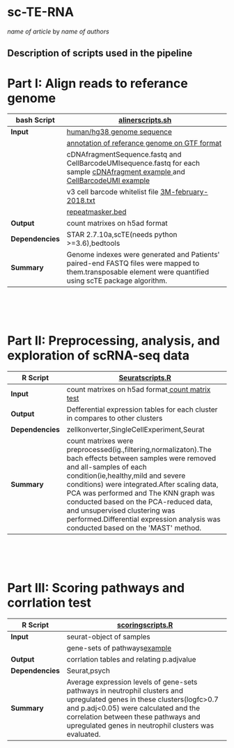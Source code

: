 # sc-TE-RNA
*name of article*
by *name of authors*




## Description of scripts used in the pipeline
# Part I: Align reads to referance genome
|**bash Script**|[alinerscripts.sh](https://github.com/am) |
| ------------- |--------------|
| **Input**|  [human/hg38 genome sequence](https://hgdownload.soe.ucsc.edu/goldenPath/hg38/bigZips/hg38.fa.gz)  |  
| |  [annotation of referance genome on GTF format](https://hgdownload.soe.ucsc.edu/goldenPath/hg38/bigZips/genes/hg38.knownGene.gtf.gz) |
| | cDNAfragmentSequence.fastq and CellBarcodeUMIsequence.fastq for each sample [cDNAfragment example ](http://ftp.sra.ebi.ac.uk/vol1/fastq/SRR125/054/SRR12570154/SRR12570154_2.fastq.gz)and [ CellBarcodeUMI example](http://ftp.sra.ebi.ac.uk/vol1/fastq/SRR125/054/SRR12570154/SRR12570154_1.fastq.gz)|
| |v3 cell barcode whitelist file [3M-february-2018.txt](https://github.com/10XGenomics/cellranger/raw/master/lib/python/cellranger/barcodes/translation/3M-february-2018.txt.gz)|
| |[repeatmasker.bed](https://genome.ucsc.edu/cgi-bin/hgTables?hgsid=1333082877_7QhGx7WKpxCENEJGnGjP7lvsrSxl&boolshad.hgta_printCustomTrackHeaders=0&hgta_ctName=tb_rmsk&hgta_ctDesc=table+browser+query+on+rmsk&hgta_ctVis=pack&hgta_ctUrl=&fbQual=whole&fbUpBases=200&fbDownBases=200&hgta_doGetBed=get+BED)|
|**Output**| count matrixes on h5ad format |  
| **Dependencies**| STAR 2.7.10a,scTE(needs python >=3.6),bedtools|
|**Summary**| Genome indexes were generated and Patients' paired-end FASTQ files were mapped to them.transposable element were quantified using scTE package algorithm. |

<br/>
<br/>
<br/>

# Part II: Preprocessing, analysis, and exploration of  scRNA-seq data
|**R Script**|[Seuratscripts.R](https://github.com/am) |
| ------------- |--------------|
| **Input**|  count matrixes on h5ad format[ count matrix test](input....)  |  
|**Output**|  Defferential expression tables for each cluster in compares to other clusters|  
| **Dependencies**| zellkonverter,SingleCellExperiment,Seurat|
|**Summary**| count matrixes were preprocessed(ig.,filtering,normalizaton).The bach effects between samples were removed and all-samples of each condition(ie,healthy,mild and severe conditions) were integrated.After scaling data, PCA was performed and The KNN graph was conducted based on the PCA-reduced data, and unsupervised clustering was performed.Differential expression analysis was conducted based on the 'MAST' method.|

<br/>
<br/>
<br/>

# Part III: Scoring pathways and corrlation test
|**R Script**|[scoringscripts.R](https://github.com/am) |
| ------------- |--------------|
| **Input**|  seurat-object of samples|
| | gene-sets of pathways[example](genset) |  
|**Output**|  corrlation tables and relating p.adjvalue|  
| **Dependencies**| Seurat,psych|
|**Summary**| Average expression levels of  gene-sets pathways in neutrophil clusters and upregulated genes in these clusters(logfc>0.7 and p.adj<0.05)  were calculated and the correlation between these pathways and upregulated genes in neutrophil clusters was evaluated.|

